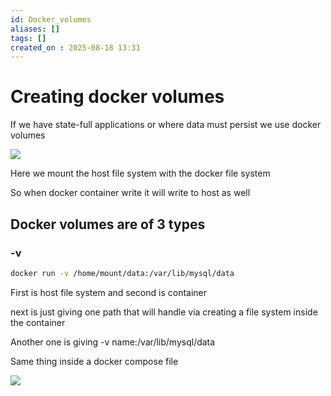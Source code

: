 ```yaml
---
id: Docker_volumes
aliases: []
tags: []
created_on : 2025-08-18 13:31
---
```


# Creating docker volumes 

If we have state-full applications  or where data must persist we use docker volumes

![](Docker%20Volumes.png)

Here we mount the host file system with the docker file system 

So when docker container write it will write to host as well

## Docker volumes are of 3 types 

### -v 

```bash
docker run -v /home/mount/data:/var/lib/mysql/data
``` 

First is host file system and second is container 

next is just giving one path that will handle via  creating a file system inside the container 

Another one is giving -v name:/var/lib/mysql/data


Same thing inside a docker compose file 

![](Volumes%20in%20compose%20file.png)


